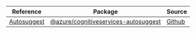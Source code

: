 | Reference | Package | Source |
|---|---|---|
|[Autosuggest](cognitiveservices-autosuggest-readme.md)|[@azure/cognitiveservices-autosuggest](https://www.npmjs.com/package/@azure/cognitiveservices-autosuggest)|[Github](https://github.com/Azure/azure-sdk-for-js)|
